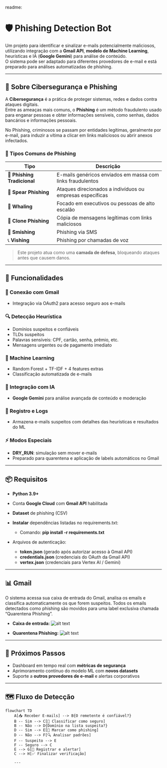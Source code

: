 readme:

# 🛡️ Phishing Detection Bot

Um projeto para identificar e sinalizar e-mails potencialmente maliciosos, utilizando integração com a **Gmail API**, **modelo de Machine Learning**, heurísticas e IA (**Google Gemini**) para análise de conteúdo.  
O sistema pode ser adaptado para diferentes provedores de e-mail e está preparado para análises automatizadas de phishing.

---

## 🔐 Sobre Cibersegurança e Phishing

A **Cibersegurança** é a prática de proteger sistemas, redes e dados contra ataques digitais.  
Entre as ameaças mais comuns, o **Phishing** é um método fraudulento usado para enganar pessoas e obter informações sensíveis, como senhas, dados bancários e informações pessoais.

No Phishing, criminosos se passam por entidades legítimas, geralmente por e-mail, para induzir a vítima a clicar em links maliciosos ou abrir anexos infectados.

### 📌 Tipos Comuns de Phishing

| Tipo | Descrição |
|------|-----------|
| 📨 **Phishing Tradicional** | E-mails genéricos enviados em massa com links fraudulentos |
| 🎯 **Spear Phishing** | Ataques direcionados a indivíduos ou empresas específicas |
| 🐋 **Whaling** | Focado em executivos ou pessoas de alto escalão |
| 🔗 **Clone Phishing** | Cópia de mensagens legítimas com links maliciosos |
| 📱 **Smishing** | Phishing via SMS |
| 📞 **Vishing** | Phishing por chamadas de voz |

> Este projeto atua como uma **camada de defesa**, bloqueando ataques antes que causem danos.

---

## 🚀 Funcionalidades

### 📧 Conexão com Gmail
- Integração via OAuth2 para acesso seguro aos e-mails  

### 🔍 Detecção Heurística
- Domínios suspeitos e confiáveis  
- TLDs suspeitos  
- Palavras sensíveis: CPF, cartão, senha, prêmio, etc.  
- Mensagens urgentes ou de pagamento imediato  

### 🧠 Machine Learning
- Random Forest + TF-IDF + 4 features extras  
- Classificação automatizada de e-mails  

### 🤖 Integração com IA
- **Google Gemini** para análise avançada de conteúdo e moderação  

### 📝 Registro e Logs
- Armazena e-mails suspeitos com detalhes das heurísticas e resultados do ML  

### ⚡ Modos Especiais
- **DRY_RUN**: simulação sem mover e-mails  
- Preparado para quarentena e aplicação de labels automáticos no Gmail  

---

## 📦 Requisitos

- **Python 3.9+**  
- Conta **Google Cloud** com **Gmail API** habilitada  
- **Dataset** de phishing (CSV)
- **Instalar** dependências listadas no requirements.txt:
    - Comando: **pip install -r requirements.txt** 

- Arquivos de autenticação:
    - **token.json** (gerado após autorizar acesso à Gmail API)
    - **credentials.json** (credenciais do OAuth da Gmail API)
    - **vertex.json** (credenciais para Vertex AI / Gemini)
---

## 📊 Gmail

O sistema acessa sua caixa de entrada do Gmail, analisa os emails e classifica automaticamente os que forem suspeitos.
Todos os emails detectados como phishing são movidos para uma label exclusiva chamada “Quarentena Phishing”.


- **Caixa de entrada:**
![alt text](image-1.png)

- **Quarentena Phishing:**
![alt text](image.png)

---

## 🔮 Próximos Passos

- Dashboard em tempo real com **métricas de segurança**  
- Aprimoramento contínuo do modelo ML com **novos datasets**  
- Suporte a **outros provedores de e-mail** e alertas corporativos  

---

## 🗺️ Fluxo de Detecção

```mermaid
flowchart TD
    A[📥 Receber E-mails] --> B{O remetente é confiável?}
    B -- Sim --> C[📌 Classificar como seguro]
    B -- Não --> D{Domínio na lista suspeita?}
    D -- Sim --> E[🚨 Marcar como phishing]
    D -- Não --> F[🔍 Analisar padrões]
    F -- Suspeito --> E
    F -- Seguro --> C
    E --> G[📝 Registrar e alertar]
    C --> H[✅ Finalizar verificação]

    ---